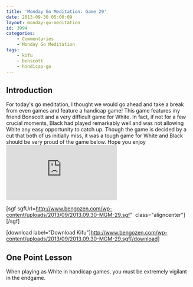 ```yaml
---
title: 'Monday Go Meditation: Game 29'
date: 2013-09-30 05:00:09
layout: monday-go-meditation
id: 3994
categories:
	- Commentaries
	- Monday Go Meditation
tags:
	- kifu
	- bonscott
	- handicap-go
---
```


## Introduction

For today's go meditation, I thought we would go ahead and take a break from even games and feature a handicap game! This game features my friend Bonscott and a very difficult game for White. In fact, if not for a few crucial moments, Black had played remarkably well and was not allowing White any easy opportunity to catch up. Though the game is decided by a cut that both of us initially miss, it was a tough game for White and Black should be very proud of the game below. Hope you enjoy![
](http://www.bengozen.com/wp-content/uploads/2013/08/2013.08.05-MGM-21.sgf)

[sgf sgfUrl=http://www.bengozen.com/wp-content/uploads/2013/09/2013.09.30-MGM-29.sgf"  class="aligncenter"][/sgf]

[download label="Download Kifu"]http://www.bengozen.com/wp-content/uploads/2013/09/2013.09.30-MGM-29.sgf[/download]

## **One Point Lesson**

When playing as White in handicap games, you must be extremely vigilant in the endgame.